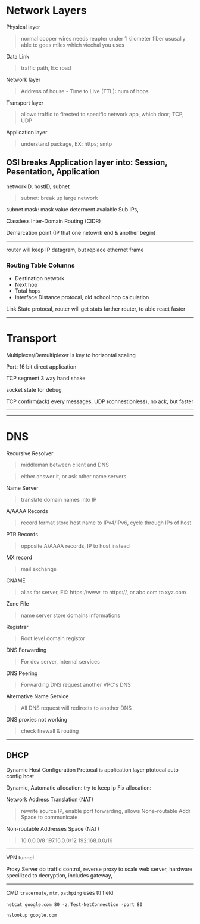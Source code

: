 # Network Layers
Physical layer
> normal copper wires needs reapter under 1 kilometer
> fiber ususally able to goes miles
> which viechal you uses

Data Link
> traffic path, Ex: road

Network layer
> Address of house
    - Time to Live (TTL): num of hops

Transport layer
> allows traffic to firected to specific network app, which door; TCP, UDP

Application layer
> understand package, EX: https; smtp

OSI breaks Application layer into: Session, Pesentation, Application
---
networkID,
hostID,
subnet
> subnet: break up large network

subnet mask: mask value determent avaiable Sub IPs, 

Classless Inter-Domain Routing (CIDR)

Demarcation point (IP that one netowrk end & another begin)

---
router will keep IP datagram, but replace ethernet frame

### Routing Table Columns
- Destination network
- Next hop
- Total hops
- Interface
Distance protocal, old school hop calculation

Link State protocal, router will get stats farther router, to able react faster

---
# Transport
Multiplexer/Demultiplexer is key to horizontal scaling

Port: 16 bit direct application

TCP segment
3 way hand shake

socket state for debug

TCP confirm(ack) every messages,
UDP (connestionless), no ack, but faster

---

---
# DNS

Recursive Resolver
> middleman between client and DNS

> either answer it, or ask other name servers

Name Server
> translate domain names into IP

A/AAAA Records
> record format store host name to IPv4/IPv6, cycle through IPs of host

PTR Records
> opposite A/AAAA records, IP to host instead

MX record
> mail exchange

CNAME
> alias for server, EX: https://www. to https://,
> or abc.com to xyz.com

Zone File
> name server store domains informations

Registrar
> Root level domain registor

DNS Forwarding
> For dev server, internal services

DNS Peering
> Forwarding DNS request another VPC's DNS

Alternative Name Service
> All DNS request will redirects to another DNS

DNS proxies not working
> check firewall & routing

---
## DHCP
Dynamic Host Configuration Protocal is application layer ptotocal auto config host

Dynamic, 
Automatic allocation: try to keep ip
Fix allocation: 
  
Network Address Translation (NAT) 
> rewrite source IP, enable port forwarding, allows None-routable Addr Space to communicate


Non-routable Addresses Space (NAT)
> 10.0.0.0/8
> 197.16.0.0/12
> 192.168.0.0/16


---
VPN tunnel

Proxy Server do traffic control, reverse proxy to scale web server, hardware specilized to decryption,  includes gateway,

---
CMD
`traceroute`, `mtr`, `pathping` uses ttl field

`netcat google.com 80 -z`, `Test-NetConnection -port 80`

`nslookup google.com`


